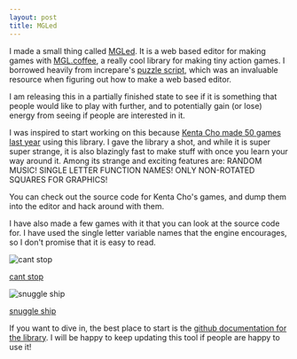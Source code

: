 ```yaml
---
layout: post
title: MGLed
---
```


I made a small thing called [MGLed](http://mgled.neocities.org). It is a web based editor for making games with [MGL.coffee](https://github.com/abagames/mgl.coffee), a really cool library for making tiny action games. I borrowed heavily from increpare's [puzzle script](http://puzzlescript.net), which was an invaluable resource when figuring out how to make a web based editor.

I am releasing this in a partially finished state to see if it is something that people would like to play with further, and to potentially gain (or lose) energy from seeing if people are interested in it.

I was inspired to start working on this because [Kenta Cho made 50 games last year](http://www.asahi-net.or.jp/~cs8k-cyu/blog/2014/12/12/games-in-2014/) using this library. I gave the library a shot, and while it is super super strange, it is also blazingly fast to make stuff with once you learn your way around it. Among its strange and exciting features are: RANDOM MUSIC! SINGLE LETTER FUNCTION NAMES! ONLY NON-ROTATED SQUARES FOR GRAPHICS!

You can check out the source code for Kenta Cho's games, and dump them into the editor and hack around with them.

I have also made a few games with it that you can look at the source code for. I have used the single letter variable names that the engine encourages, so I don't promise that it is easy to read.

![cant stop](https://dl.dropboxusercontent.com/u/43672/blog_static/images/cantstop.gif)

[cant stop](http://jonbro.itch.io/cant-stop)

![snuggle ship](https://dl.dropboxusercontent.com/u/43672/blog_static/images/snuggleship.gif)

[snuggle ship](http://jonbro.itch.io/snuggle-ship)

If you want to dive in, the best place to start is the [github documentation for the library](https://github.com/abagames/mgl.coffee). I will be happy to keep updating this tool if people are happy to use it!

